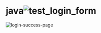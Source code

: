 # java![test_login_form](https://github.com/sadik03/java/assets/93646957/b63678d2-a28a-4af2-936e-84daedb22a0a)
![login-success-page](https://github.com/sadik03/java/assets/93646957/40d61ede-212d-4374-b78c-47cfd9dba622)

